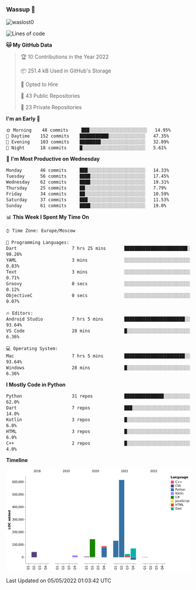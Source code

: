 ### Wassup 👋

<p align="left"> <img src="https://komarev.com/ghpvc/?username=waslost0" alt="waslost0" /></p>

<!--START_SECTION:waka-->
![Lines of code](https://img.shields.io/badge/From%20Hello%20World%20I%27ve%20Written-1%20Million%20lines%20of%20code-blue)

**🐱 My GitHub Data** 

> 🏆 10 Contributions in the Year 2022
 > 
> 📦 251.4 kB Used in GitHub's Storage 
 > 
> 💼 Opted to Hire
 > 
> 📜 43 Public Repositories 
 > 
> 🔑 23 Private Repositories  
 > 
**I'm an Early 🐤** 

```text
🌞 Morning    48 commits     ███░░░░░░░░░░░░░░░░░░░░░░   14.95% 
🌆 Daytime    152 commits    ███████████░░░░░░░░░░░░░░   47.35% 
🌃 Evening    103 commits    ████████░░░░░░░░░░░░░░░░░   32.09% 
🌙 Night      18 commits     █░░░░░░░░░░░░░░░░░░░░░░░░   5.61%

```
📅 **I'm Most Productive on Wednesday** 

```text
Monday       46 commits     ███░░░░░░░░░░░░░░░░░░░░░░   14.33% 
Tuesday      56 commits     ████░░░░░░░░░░░░░░░░░░░░░   17.45% 
Wednesday    62 commits     ████░░░░░░░░░░░░░░░░░░░░░   19.31% 
Thursday     25 commits     ██░░░░░░░░░░░░░░░░░░░░░░░   7.79% 
Friday       34 commits     ██░░░░░░░░░░░░░░░░░░░░░░░   10.59% 
Saturday     37 commits     ███░░░░░░░░░░░░░░░░░░░░░░   11.53% 
Sunday       61 commits     ████░░░░░░░░░░░░░░░░░░░░░   19.0%

```


📊 **This Week I Spent My Time On** 

```text
⌚︎ Time Zone: Europe/Moscow

💬 Programming Languages: 
Dart                     7 hrs 25 mins       ████████████████████████░   98.26% 
YAML                     3 mins              ░░░░░░░░░░░░░░░░░░░░░░░░░   0.83% 
Text                     3 mins              ░░░░░░░░░░░░░░░░░░░░░░░░░   0.71% 
Groovy                   0 secs              ░░░░░░░░░░░░░░░░░░░░░░░░░   0.12% 
ObjectiveC               0 secs              ░░░░░░░░░░░░░░░░░░░░░░░░░   0.07%

🔥 Editors: 
Android Studio           7 hrs 5 mins        ███████████████████████░░   93.64% 
VS Code                  28 mins             █░░░░░░░░░░░░░░░░░░░░░░░░   6.36%

💻 Operating System: 
Mac                      7 hrs 5 mins        ███████████████████████░░   93.64% 
Windows                  28 mins             █░░░░░░░░░░░░░░░░░░░░░░░░   6.36%

```

**I Mostly Code in Python** 

```text
Python                   31 repos            ███████████████░░░░░░░░░░   62.0% 
Dart                     7 repos             ███░░░░░░░░░░░░░░░░░░░░░░   14.0% 
Kotlin                   3 repos             █░░░░░░░░░░░░░░░░░░░░░░░░   6.0% 
HTML                     3 repos             █░░░░░░░░░░░░░░░░░░░░░░░░   6.0% 
C++                      2 repos             █░░░░░░░░░░░░░░░░░░░░░░░░   4.0%

```


**Timeline**

![Chart not found](https://raw.githubusercontent.com/waslost0/waslost0/master/charts/bar_graph.png) 


 Last Updated on 05/05/2022 01:03:42 UTC
<!--END_SECTION:waka-->

